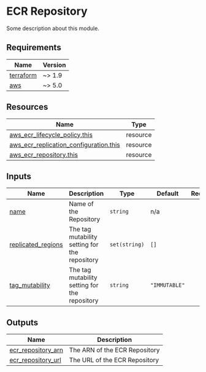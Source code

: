 # ECR Repository 

Some description about this module.

<!-- BEGIN_TF_DOCS -->
## Requirements

| Name | Version |
|------|---------|
| <a name="requirement_terraform"></a> [terraform](#requirement\_terraform) | ~> 1.9 |
| <a name="requirement_aws"></a> [aws](#requirement\_aws) | ~> 5.0 |

## Resources

| Name | Type |
|------|------|
| [aws_ecr_lifecycle_policy.this](https://registry.terraform.io/providers/hashicorp/aws/latest/docs/resources/ecr_lifecycle_policy) | resource |
| [aws_ecr_replication_configuration.this](https://registry.terraform.io/providers/hashicorp/aws/latest/docs/resources/ecr_replication_configuration) | resource |
| [aws_ecr_repository.this](https://registry.terraform.io/providers/hashicorp/aws/latest/docs/resources/ecr_repository) | resource |

## Inputs

| Name | Description | Type | Default | Required |
|------|-------------|------|---------|:--------:|
| <a name="input_name"></a> [name](#input\_name) | Name of the Repository | `string` | n/a | yes |
| <a name="input_replicated_regions"></a> [replicated\_regions](#input\_replicated\_regions) | The tag mutability setting for the repository | `set(string)` | `[]` | no |
| <a name="input_tag_mutability"></a> [tag\_mutability](#input\_tag\_mutability) | The tag mutability setting for the repository | `string` | `"IMMUTABLE"` | no |

## Outputs

| Name | Description |
|------|-------------|
| <a name="output_ecr_repository_arn"></a> [ecr\_repository\_arn](#output\_ecr\_repository\_arn) | The ARN of the ECR Repository |
| <a name="output_ecr_repository_url"></a> [ecr\_repository\_url](#output\_ecr\_repository\_url) | The URL of the ECR Repository |
<!-- END_TF_DOCS -->